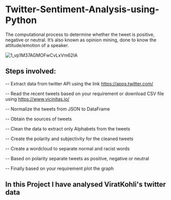 # Twitter-Sentiment-Analysis-using-Python
The computational process to determine whether the tweet is positive, negative or neutral. It’s also known as opinion mining, done to know the attitude/emotion of a speaker.

![1_vp1M37AGMOFwCvLxVm62IA](https://user-images.githubusercontent.com/67041715/93003231-97bf9b80-f55a-11ea-8ab8-93e1b38e84a8.jpeg)

## Steps involved:

-- Extract data from twitter API using the link https://apps.twitter.com/

-- Read the recent tweets based on your requirement or download CSV file using https://www.vicinitas.io/

-- Normalize the tweets from JSON to DataFrame

-- Obtain the sources of tweets

-- Clean the data to extract only Alphabets from the tweets

-- Create the polarity and subjectivity for the cleaned tweets

-- Create a wordcloud to separate normal and racist words

-- Based on polarity separate tweets as positive, negative or neutral

-- Finally based on your requirement plot the graph 

## In this Project I have analysed ViratKohli's twitter data
